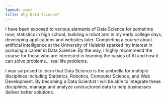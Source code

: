 ```yaml
---
layout: post
title: Why Data Science?
---
```


<p>I have been exposed to various elements of Data Science for sometime now; statistics in high school, building a robot arm in my early 
college days, developing applications and websites later. Completing a course about artificial intelligence at  the University of Helsinki
sparked my interest in pursuing a career in Data Science. By the way, I highly recommend the course for those who are interested in 
learning the basics of AI and how it can solve problems… real life problems. </p>

<p>I was surprised to learn that Data Science is the umbrella for multiple disciplines including Statistics, Robotics, Computer Science, 
and Web Development. By becoming a Data Scientist I will be able to integrate these disciplines, manage and analyze unstructured data 
to help businesses deliver better solutions.</p>
